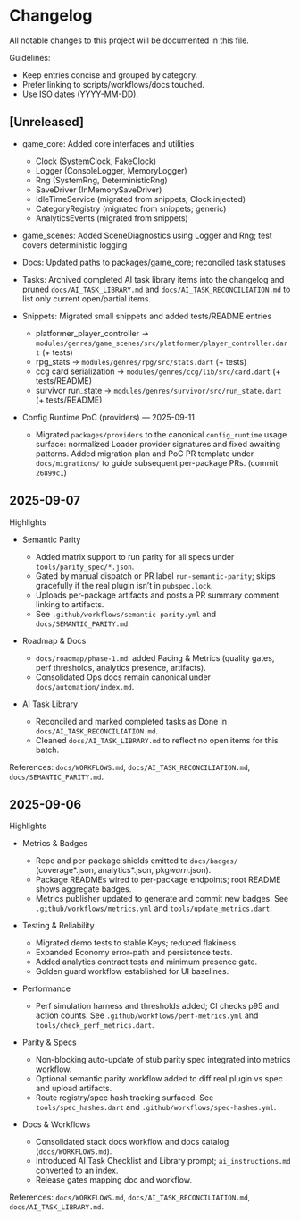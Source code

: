 # Changelog

All notable changes to this project will be documented in this file.

Guidelines:

-    Keep entries concise and grouped by category.
-    Prefer linking to scripts/workflows/docs touched.
-    Use ISO dates (YYYY-MM-DD).

## [Unreleased]

-    game_core: Added core interfaces and utilities
     -    Clock (SystemClock, FakeClock)
     -    Logger (ConsoleLogger, MemoryLogger)
     -    Rng (SystemRng, DeterministicRng)
     -    SaveDriver (InMemorySaveDriver)
     -    IdleTimeService (migrated from snippets; Clock injected)
     -    CategoryRegistry (migrated from snippets; generic)
     -    AnalyticsEvents (migrated from snippets)
-    game_scenes: Added SceneDiagnostics using Logger and Rng; test covers deterministic logging
-    Docs: Updated paths to packages/game_core; reconciled task statuses

-    Tasks: Archived completed AI task library items into the changelog and pruned `docs/AI_TASK_LIBRARY.md` and `docs/AI_TASK_RECONCILIATION.md` to list only current open/partial items.

-    Snippets: Migrated small snippets and added tests/README entries

     -    platformer_player_controller -> `modules/genres/game_scenes/src/platformer/player_controller.dart` (+ tests)
     -    rpg_stats -> `modules/genres/rpg/src/stats.dart` (+ tests)
     -    ccg card serialization -> `modules/genres/ccg/lib/src/card.dart` (+ tests/README)
     -    survivor run_state -> `modules/genres/survivor/src/run_state.dart` (+ tests/README)

-    Config Runtime PoC (providers) — 2025-09-11

     -    Migrated `packages/providers` to the canonical `config_runtime` usage surface: normalized Loader provider signatures and fixed awaiting patterns. Added migration plan and PoC PR template under `docs/migrations/` to guide subsequent per-package PRs. (commit `26899c1`)

## 2025-09-07

Highlights

-    Semantic Parity

     -    Added matrix support to run parity for all specs under `tools/parity_spec/*.json`.
     -    Gated by manual dispatch or PR label `run-semantic-parity`; skips gracefully if the real plugin isn’t in `pubspec.lock`.
     -    Uploads per-package artifacts and posts a PR summary comment linking to artifacts.
     -    See `.github/workflows/semantic-parity.yml` and `docs/SEMANTIC_PARITY.md`.

-    Roadmap & Docs

     -    `docs/roadmap/phase-1.md`: added Pacing & Metrics (quality gates, perf thresholds, analytics presence, artifacts).
     -    Consolidated Ops docs remain canonical under `docs/automation/index.md`.

-    AI Task Library
     -    Reconciled and marked completed tasks as Done in `docs/AI_TASK_RECONCILIATION.md`.
     -    Cleaned `docs/AI_TASK_LIBRARY.md` to reflect no open items for this batch.

References: `docs/WORKFLOWS.md`, `docs/AI_TASK_RECONCILIATION.md`, `docs/SEMANTIC_PARITY.md`.

## 2025-09-06

Highlights

-    Metrics & Badges

     -    Repo and per-package shields emitted to `docs/badges/` (coverage*<pkg>.json, analytics*<pkg>.json, pkg*warn*<pkg>.json).
     -    Package READMEs wired to per-package endpoints; root README shows aggregate badges.
     -    Metrics publisher updated to generate and commit new badges. See `.github/workflows/metrics.yml` and `tools/update_metrics.dart`.

-    Testing & Reliability

     -    Migrated demo tests to stable Keys; reduced flakiness.
     -    Expanded Economy error-path and persistence tests.
     -    Added analytics contract tests and minimum presence gate.
     -    Golden guard workflow established for UI baselines.

-    Performance

     -    Perf simulation harness and thresholds added; CI checks p95 and action counts. See `.github/workflows/perf-metrics.yml` and `tools/check_perf_metrics.dart`.

-    Parity & Specs

     -    Non-blocking auto-update of stub parity spec integrated into metrics workflow.
     -    Optional semantic parity workflow added to diff real plugin vs spec and upload artifacts.
     -    Route registry/spec hash tracking surfaced. See `tools/spec_hashes.dart` and `.github/workflows/spec-hashes.yml`.

-    Docs & Workflows
     -    Consolidated stack docs workflow and docs catalog (`docs/WORKFLOWS.md`).
     -    Introduced AI Task Checklist and Library prompt; `ai_instructions.md` converted to an index.
     -    Release gates mapping doc and workflow.

References: `docs/WORKFLOWS.md`, `docs/AI_TASK_RECONCILIATION.md`, `docs/AI_TASK_LIBRARY.md`.
